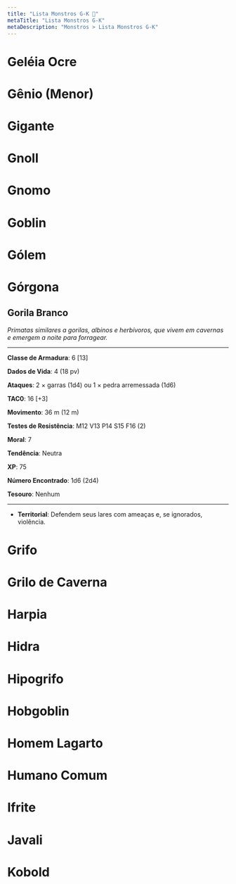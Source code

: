```yaml
---
title: "Lista Monstros G-K 🔴"
metaTitle: "Lista Monstros G-K"
metaDescription: "Monstros > Lista Monstros G-K"
---
```


# Geléia Ocre

# Gênio (Menor)

# Gigante 

# Gnoll

# Gnomo

# Goblin

# Gólem 

# Górgona

## **Gorila Branco**
_Primatas similares a gorilas, albinos e herbívoros, que vivem em cavernas e emergem a noite para forragear._
___

**Classe de Armadura**: 6 [13]

**Dados de Vida**: 4 (18 pv) 

**Ataques**: 2 × garras (1d4) ou 1 × pedra arremessada (1d6) 

**TAC0**: 16 [+3] 

**Movimento**: 36 m (12 m) 

**Testes de Resistência**: M12 V13 P14 S15 F16 (2)

**Moral**: 7 

**Tendência**: Neutra 

**XP**: 75 

**Número Encontrado**: 1d6 (2d4)

**Tesouro**: Nenhum 

___
* **Territorial**: Defendem seus lares com ameaças e, se ignorados, violência.

# Grifo

# Grilo de Caverna

# Harpia

# Hidra

# Hipogrifo

# Hobgoblin

# Homem Lagarto

# Humano Comum

# Ifrite 

# Javali

# Kobold